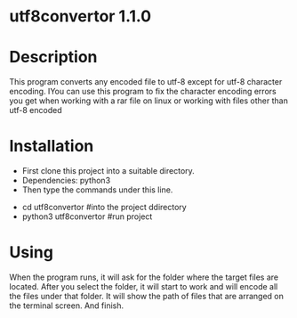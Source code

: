 # utf8convertor 1.1.0

# Description
This program converts any encoded file to utf-8 except for utf-8 character encoding. IYou can use this program to fix the character encoding errors you get when working with a rar file on linux or working with files other than utf-8 encoded

# Installation
* First clone this project into a suitable directory.
* Dependencies: python3
* Then type the commands under this line.
- cd utf8convertor #into the project ddirectory
- python3 utf8convertor #run project

# Using
When the program runs, it will ask for the folder where the target files are located.
After you select the folder, it will start to work and will encode all the files under that folder.
It will show the path of files that are arranged on the terminal screen.
And finish.
